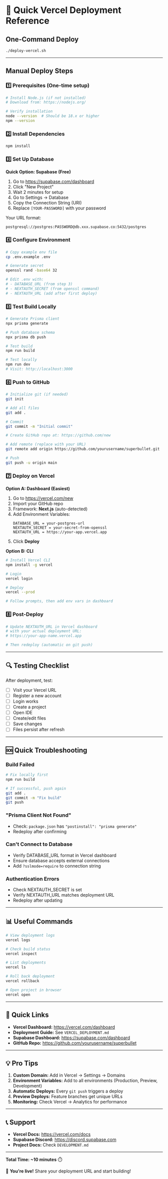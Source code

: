 # 🚀 Quick Vercel Deployment Reference

## One-Command Deploy

```bash
./deploy-vercel.sh
```

---

## Manual Deploy Steps

### 1️⃣ Prerequisites (One-time setup)

```bash
# Install Node.js (if not installed)
# Download from: https://nodejs.org/

# Verify installation
node --version  # Should be 18.x or higher
npm --version
```

### 2️⃣ Install Dependencies

```bash
npm install
```

### 3️⃣ Set Up Database

**Quick Option: Supabase (Free)**

1. Go to https://supabase.com/dashboard
2. Click "New Project"
3. Wait 2 minutes for setup
4. Go to Settings → Database
5. Copy the Connection String (URI)
6. Replace `[YOUR-PASSWORD]` with your password

Your URL format:
```
postgresql://postgres:PASSWORD@db.xxx.supabase.co:5432/postgres
```

### 4️⃣ Configure Environment

```bash
# Copy example env file
cp .env.example .env

# Generate secret
openssl rand -base64 32

# Edit .env with:
# - DATABASE_URL (from step 3)
# - NEXTAUTH_SECRET (from openssl command)
# - NEXTAUTH_URL (add after first deploy)
```

### 5️⃣ Test Build Locally

```bash
# Generate Prisma client
npx prisma generate

# Push database schema
npx prisma db push

# Test build
npm run build

# Test locally
npm run dev
# Visit: http://localhost:3000
```

### 6️⃣ Push to GitHub

```bash
# Initialize git (if needed)
git init

# Add all files
git add .

# Commit
git commit -m "Initial commit"

# Create GitHub repo at: https://github.com/new

# Add remote (replace with your URL)
git remote add origin https://github.com/yourusername/superbullet.git

# Push
git push -u origin main
```

### 7️⃣ Deploy on Vercel

**Option A: Dashboard (Easiest)**

1. Go to https://vercel.com/new
2. Import your GitHub repo
3. Framework: **Next.js** (auto-detected)
4. Add Environment Variables:
   ```
   DATABASE_URL = your-postgres-url
   NEXTAUTH_SECRET = your-secret-from-openssl
   NEXTAUTH_URL = https://your-app.vercel.app
   ```
5. Click **Deploy**

**Option B: CLI**

```bash
# Install Vercel CLI
npm install -g vercel

# Login
vercel login

# Deploy
vercel --prod

# Follow prompts, then add env vars in dashboard
```

### 8️⃣ Post-Deploy

```bash
# Update NEXTAUTH_URL in Vercel dashboard
# with your actual deployment URL:
# https://your-app-name.vercel.app

# Then redeploy (automatic on git push)
```

---

## 🔍 Testing Checklist

After deployment, test:

- [ ] Visit your Vercel URL
- [ ] Register a new account
- [ ] Login works
- [ ] Create a project
- [ ] Open IDE
- [ ] Create/edit files
- [ ] Save changes
- [ ] Files persist after refresh

---

## 🆘 Quick Troubleshooting

### Build Failed
```bash
# Fix locally first
npm run build

# If successful, push again
git add .
git commit -m "Fix build"
git push
```

### "Prisma Client Not Found"
- Check: `package.json` has `"postinstall": "prisma generate"`
- Redeploy after confirming

### Can't Connect to Database
- Verify DATABASE_URL format in Vercel dashboard
- Ensure database accepts external connections
- Add `?sslmode=require` to connection string

### Authentication Errors
- Check NEXTAUTH_SECRET is set
- Verify NEXTAUTH_URL matches deployment URL
- Redeploy after updating

---

## 📊 Useful Commands

```bash
# View deployment logs
vercel logs

# Check build status
vercel inspect

# List deployments
vercel ls

# Roll back deployment
vercel rollback

# Open project in browser
vercel open
```

---

## 🔗 Quick Links

- **Vercel Dashboard:** https://vercel.com/dashboard
- **Deployment Guide:** See `VERCEL_DEPLOYMENT.md`
- **Supabase Dashboard:** https://supabase.com/dashboard
- **GitHub Repo:** https://github.com/yourusername/superbullet

---

## 💡 Pro Tips

1. **Custom Domain:** Add in Vercel → Settings → Domains
2. **Environment Variables:** Add to all environments (Production, Preview, Development)
3. **Automatic Deploys:** Every `git push` triggers a deploy
4. **Preview Deploys:** Feature branches get unique URLs
5. **Monitoring:** Check Vercel → Analytics for performance

---

## 📞 Support

- **Vercel Docs:** https://vercel.com/docs
- **Supabase Discord:** https://discord.supabase.com
- **Project Docs:** Check `DEVELOPMENT.md`

---

**Total Time: ~10 minutes** ⏱️

🎉 **You're live!** Share your deployment URL and start building!
